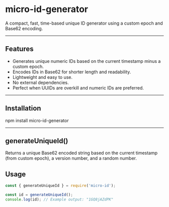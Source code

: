 # micro-id-generator

A compact, fast, time-based unique ID generator using a custom epoch and Base62 encoding.

---

## Features

- Generates unique numeric IDs based on the current timestamp minus a custom epoch.
- Encodes IDs in Base62 for shorter length and readability.
- Lightweight and easy to use.
- No external dependencies.
- Perfect when UUIDs are overkill and numeric IDs are preferred.

---

## Installation
npm install micro-id-generator

---

## generateUniqueId()
Returns a unique Base62 encoded string based on the current timestamp (from custom epoch), a version number, and a random number.

## Usage

```js
const { generateUniqueId } = require('micro-id');

const id = generateUniqueId();
console.log(id); // Example output: "1GQ8jAZdPK"